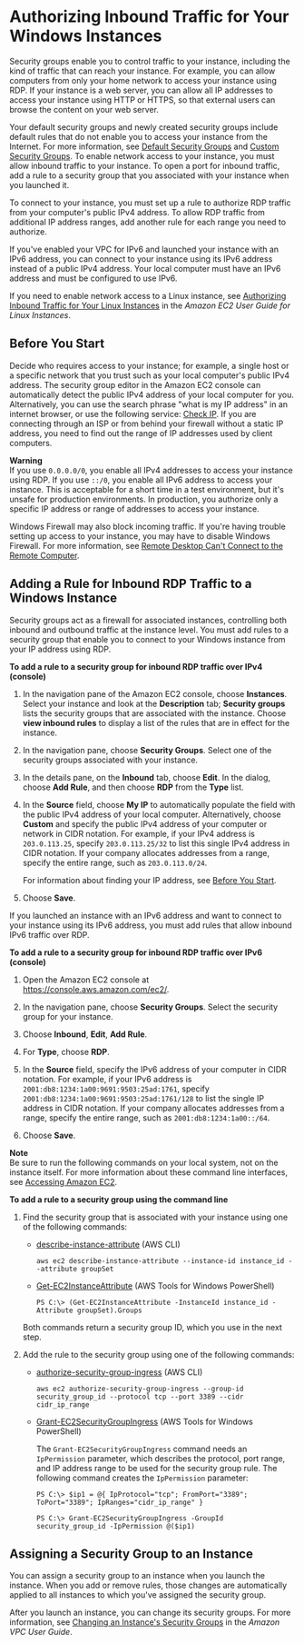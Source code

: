 # Authorizing Inbound Traffic for Your Windows Instances<a name="authorizing-access-to-an-instance"></a>

Security groups enable you to control traffic to your instance, including the kind of traffic that can reach your instance\. For example, you can allow computers from only your home network to access your instance using RDP\. If your instance is a web server, you can allow all IP addresses to access your instance using HTTP or HTTPS, so that external users can browse the content on your web server\.

Your default security groups and newly created security groups include default rules that do not enable you to access your instance from the Internet\. For more information, see [Default Security Groups](using-network-security.md#default-security-group) and [Custom Security Groups](using-network-security.md#creating-your-own-security-groups)\. To enable network access to your instance, you must allow inbound traffic to your instance\. To open a port for inbound traffic, add a rule to a security group that you associated with your instance when you launched it\.

To connect to your instance, you must set up a rule to authorize RDP traffic from your computer's public IPv4 address\. To allow RDP traffic from additional IP address ranges, add another rule for each range you need to authorize\.

If you've enabled your VPC for IPv6 and launched your instance with an IPv6 address, you can connect to your instance using its IPv6 address instead of a public IPv4 address\. Your local computer must have an IPv6 address and must be configured to use IPv6\.

If you need to enable network access to a Linux instance, see [Authorizing Inbound Traffic for Your Linux Instances](https://docs.aws.amazon.com/AWSEC2/latest/UserGuide/authorizing-access-to-an-instance.html) in the *Amazon EC2 User Guide for Linux Instances*\.

## Before You Start<a name="authorizing-access-prereqs"></a>

Decide who requires access to your instance; for example, a single host or a specific network that you trust such as your local computer's public IPv4 address\. The security group editor in the Amazon EC2 console can automatically detect the public IPv4 address of your local computer for you\. Alternatively, you can use the search phrase "what is my IP address" in an internet browser, or use the following service: [Check IP](http://checkip.amazonaws.com/)\. If you are connecting through an ISP or from behind your firewall without a static IP address, you need to find out the range of IP addresses used by client computers\.

**Warning**  
If you use `0.0.0.0/0`, you enable all IPv4 addresses to access your instance using RDP\. If you use `::/0`, you enable all IPv6 address to access your instance\. This is acceptable for a short time in a test environment, but it's unsafe for production environments\. In production, you authorize only a specific IP address or range of addresses to access your instance\.

Windows Firewall may also block incoming traffic\. If you're having trouble setting up access to your instance, you may have to disable Windows Firewall\. For more information, see [Remote Desktop Can't Connect to the Remote Computer](troubleshoot-connect-windows-instance.md#rdp-issues)\.

## Adding a Rule for Inbound RDP Traffic to a Windows Instance<a name="add-rule-authorize-access"></a>

Security groups act as a firewall for associated instances, controlling both inbound and outbound traffic at the instance level\. You must add rules to a security group that enable you to connect to your Windows instance from your IP address using RDP\.

**To add a rule to a security group for inbound RDP traffic over IPv4 \(console\)**

1. In the navigation pane of the Amazon EC2 console, choose **Instances**\. Select your instance and look at the **Description** tab; **Security groups** lists the security groups that are associated with the instance\. Choose **view inbound rules** to display a list of the rules that are in effect for the instance\.

1. In the navigation pane, choose **Security Groups**\. Select one of the security groups associated with your instance\.

1. In the details pane, on the **Inbound** tab, choose **Edit**\. In the dialog, choose **Add Rule**, and then choose **RDP** from the **Type** list\.

1. In the **Source** field, choose **My IP** to automatically populate the field with the public IPv4 address of your local computer\. Alternatively, choose **Custom** and specify the public IPv4 address of your computer or network in CIDR notation\. For example, if your IPv4 address is `203.0.113.25`, specify `203.0.113.25/32` to list this single IPv4 address in CIDR notation\. If your company allocates addresses from a range, specify the entire range, such as `203.0.113.0/24`\.

   For information about finding your IP address, see [Before You Start](#authorizing-access-prereqs)\.

1. Choose **Save**\.

If you launched an instance with an IPv6 address and want to connect to your instance using its IPv6 address, you must add rules that allow inbound IPv6 traffic over RDP\.

**To add a rule to a security group for inbound RDP traffic over IPv6 \(console\)**

1. Open the Amazon EC2 console at [https://console\.aws\.amazon\.com/ec2/](https://console.aws.amazon.com/ec2/)\.

1. In the navigation pane, choose **Security Groups**\. Select the security group for your instance\.

1. Choose **Inbound**, **Edit**, **Add Rule**\.

1. For **Type**, choose **RDP**\.

1. In the **Source** field, specify the IPv6 address of your computer in CIDR notation\. For example, if your IPv6 address is `2001:db8:1234:1a00:9691:9503:25ad:1761`, specify `2001:db8:1234:1a00:9691:9503:25ad:1761/128` to list the single IP address in CIDR notation\. If your company allocates addresses from a range, specify the entire range, such as `2001:db8:1234:1a00::/64`\.

1. Choose **Save**\.

**Note**  
Be sure to run the following commands on your local system, not on the instance itself\. For more information about these command line interfaces, see [Accessing Amazon EC2](concepts.md#access-ec2)\.

**To add a rule to a security group using the command line**

1. Find the security group that is associated with your instance using one of the following commands:
   + [describe\-instance\-attribute](https://docs.aws.amazon.com/cli/latest/reference/ec2/describe-instance-attribute.html) \(AWS CLI\)

     ```
     aws ec2 describe-instance-attribute --instance-id instance_id --attribute groupSet
     ```
   + [Get\-EC2InstanceAttribute](https://docs.aws.amazon.com/powershell/latest/reference/items/Get-EC2InstanceAttribute.html) \(AWS Tools for Windows PowerShell\)

     ```
     PS C:\> (Get-EC2InstanceAttribute -InstanceId instance_id -Attribute groupSet).Groups
     ```

   Both commands return a security group ID, which you use in the next step\.

1. Add the rule to the security group using one of the following commands:
   + [authorize\-security\-group\-ingress](https://docs.aws.amazon.com/cli/latest/reference/ec2/authorize-security-group-ingress.html) \(AWS CLI\)

     ```
     aws ec2 authorize-security-group-ingress --group-id security_group_id --protocol tcp --port 3389 --cidr cidr_ip_range
     ```
   + [Grant\-EC2SecurityGroupIngress](https://docs.aws.amazon.com/powershell/latest/reference/items/Grant-EC2SecurityGroupIngress.html) \(AWS Tools for Windows PowerShell\)

     The `Grant-EC2SecurityGroupIngress` command needs an `IpPermission` parameter, which describes the protocol, port range, and IP address range to be used for the security group rule\. The following command creates the `IpPermission` parameter:

     ```
     PS C:\> $ip1 = @{ IpProtocol="tcp"; FromPort="3389"; ToPort="3389"; IpRanges="cidr_ip_range" }
     ```

     ```
     PS C:\> Grant-EC2SecurityGroupIngress -GroupId security_group_id -IpPermission @($ip1)
     ```

## Assigning a Security Group to an Instance<a name="assign-security-group-to-instance"></a>

You can assign a security group to an instance when you launch the instance\. When you add or remove rules, those changes are automatically applied to all instances to which you've assigned the security group\.

After you launch an instance, you can change its security groups\. For more information, see [Changing an Instance's Security Groups](https://docs.aws.amazon.com/vpc/latest/userguide/VPC_SecurityGroups.html#SG_Changing_Group_Membership) in the *Amazon VPC User Guide*\.
